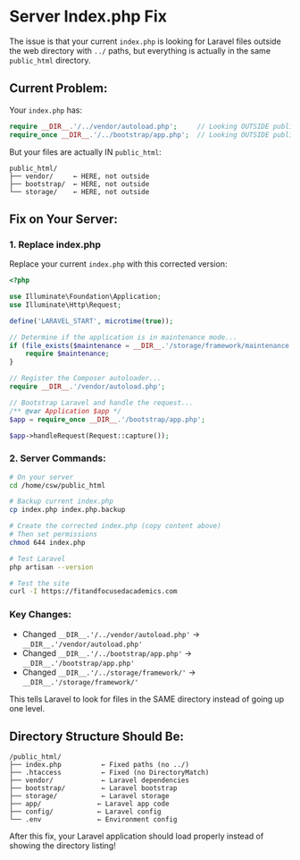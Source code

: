 # Server Index.php Fix

The issue is that your current `index.php` is looking for Laravel files outside the web directory with `../` paths, but everything is actually in the same `public_html` directory.

## Current Problem:
Your `index.php` has:
```php
require __DIR__.'/../vendor/autoload.php';     // Looking OUTSIDE public_html
require_once __DIR__.'/../bootstrap/app.php';  // Looking OUTSIDE public_html
```

But your files are actually IN `public_html`:
```
public_html/
├── vendor/     ← HERE, not outside
├── bootstrap/  ← HERE, not outside
└── storage/    ← HERE, not outside
```

## Fix on Your Server:

### 1. Replace index.php
Replace your current `index.php` with this corrected version:

```php
<?php

use Illuminate\Foundation\Application;
use Illuminate\Http\Request;

define('LARAVEL_START', microtime(true));

// Determine if the application is in maintenance mode...
if (file_exists($maintenance = __DIR__.'/storage/framework/maintenance.php')) {
    require $maintenance;
}

// Register the Composer autoloader...
require __DIR__.'/vendor/autoload.php';

// Bootstrap Laravel and handle the request...
/** @var Application $app */
$app = require_once __DIR__.'/bootstrap/app.php';

$app->handleRequest(Request::capture());
```

### 2. Server Commands:
```bash
# On your server
cd /home/csw/public_html

# Backup current index.php
cp index.php index.php.backup

# Create the corrected index.php (copy content above)
# Then set permissions
chmod 644 index.php

# Test Laravel
php artisan --version

# Test the site
curl -I https://fitandfocusedacademics.com
```

### Key Changes:
- Changed `__DIR__.'/../vendor/autoload.php'` → `__DIR__.'/vendor/autoload.php'`
- Changed `__DIR__.'/../bootstrap/app.php'` → `__DIR__.'/bootstrap/app.php'`  
- Changed `__DIR__.'/../storage/framework/'` → `__DIR__.'/storage/framework/'`

This tells Laravel to look for files in the SAME directory instead of going up one level.

## Directory Structure Should Be:
```
/public_html/
├── index.php          ← Fixed paths (no ../)
├── .htaccess          ← Fixed (no DirectoryMatch)  
├── vendor/            ← Laravel dependencies
├── bootstrap/         ← Laravel bootstrap
├── storage/           ← Laravel storage
├── app/              ← Laravel app code
├── config/           ← Laravel config
└── .env              ← Environment config
```

After this fix, your Laravel application should load properly instead of showing the directory listing!